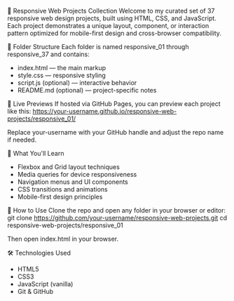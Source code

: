 📁 Responsive Web Projects Collection
Welcome to my curated set of 37 responsive web design projects, built using HTML, CSS, and JavaScript. Each project demonstrates a unique layout, component, or interaction pattern optimized for mobile-first design and cross-browser compatibility.

🧱 Folder Structure
Each folder is named responsive_01 through responsive_37 and contains:
- index.html — the main markup
- style.css — responsive styling
- script.js (optional) — interactive behavior
- README.md (optional) — project-specific notes

🚀 Live Previews
If hosted via GitHub Pages, you can preview each project like this:
https://your-username.github.io/responsive-web-projects/responsive_01/


Replace your-username with your GitHub handle and adjust the repo name if needed.

🧠 What You'll Learn
- Flexbox and Grid layout techniques
- Media queries for device responsiveness
- Navigation menus and UI components
- CSS transitions and animations
- Mobile-first design principles

📌 How to Use
Clone the repo and open any folder in your browser or editor:
git clone https://github.com/your-username/responsive-web-projects.git
cd responsive-web-projects/responsive_01


Then open index.html in your browser.

🛠️ Technologies Used
- HTML5
- CSS3
- JavaScript (vanilla)
- Git & GitHub
